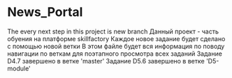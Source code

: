 # News_Portal
The every next step in this project is new branch
Данный проект - часть обуения на платформе skillfactory
Каждое новое задание будет сделано с помощью новой ветки
В этом файле будет вся информация по поводу навигации по веткам для поэтапного просмотра всех заданий
Задание D4.7 завершено в ветке 'master'
Задание D5.6 завершено в ветке 'D5-module'
